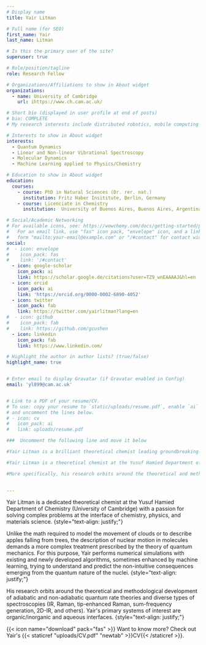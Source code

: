 ```yaml
---
# Display name
title: Yair Litman

# Full name (for SEO)
first_name: Yair 
last_name: Litman

# Is this the primary user of the site?
superuser: true

# Role/position/tagline
role: Research Fellow

# Organizations/Affiliations to show in About widget
organizations:
  - name: University of Cambridge
    url: ihttps://www.ch.cam.ac.uk/

# Short bio (displayed in user profile at end of posts)
# bio: COMPLETE 
# My research interests include distributed robotics, mobile computing and programmable matter.

# Interests to show in About widget
interests:
  - Quantum Dynamics
  - Linear and Non-linear Vibrational Spectroscopy
  - Molecular Dynamics
  - Machine Learning applied to Physics/Chemistry

# Education to show in About widget
education:
  courses:
    - course: PhD in Natural Sciences (Dr. rer. nat.)
      institution: Fritz Haber Insititute, Berlin, Germany
    - course: Licenciate in Chemistry
      institution:  University of Buenos Aires, Buenos Aires, Argentina

# Social/Academic Networking
# For available icons, see: https://wowchemy.com/docs/getting-started/page-builder/#icons
#   For an email link, use "fas" icon pack, "envelope" icon, and a link in the
#   form "mailto:your-email@example.com" or "/#contact" for contact widget.
social:
#  - icon: envelope
#    icon_pack: fas
#    link: '/#contact'
  - icon: google-scholar
    icon_pack: ai
    link: https://scholar.google.de/citations?user=TZ9_wnEAAAAJ&hl=en
  - icon: orcid
    icon_pack: ai
    link: 'https://orcid.org/0000-0002-6890-4052'
  - icon: twitter
    icon_pack: fab
    link: https://twitter.com/yairlitman?lang=en
#  - icon: github
#    icon_pack: fab
#    link: https://github.com/gcushen
  - icon: linkedin
    icon_pack: fab
    link: https://www.linkedin.com/

# Highlight the author in author lists? (true/false)
highlight_name: true


# Enter email to display Gravatar (if Gravatar enabled in Config)
email: 'yl899@cam.ac.uk'


# Link to a PDF of your resume/CV.
# To use: copy your resume to `static/uploads/resume.pdf`, enable `ai` icons in `params.toml`,
# and uncomment the lines below.
# - icon: cv
#   icon_pack: ai
#   link: uploads/resume.pdf

###  Uncomment the following line and move it below 

#Yair Litman is a brilliant theoretical chemist leading groundbreaking research at the Yusuf Hamied Department of Chemistry. He uses cutting-edge numerical simulations and advanced machine learning techniques to explore the complex and fascinating world of atomic-scale molecular movement. While the math involved in describing everyday phenomena is relatively straightforward, Yair's work delves into the intricate and often counterintuitive realm of quantum mechanics, requiring an entirely new level of complexity. Through his research, he's developing revolutionary adiabatic and non-adiabatic rate theories, as well as exploring diverse types of spectroscopies that have the potential to transform our understanding of aqueous systems, metals, and hybrid organic/inorganic materials.

#Yair Litman is a theoretical chemist at the Yusuf Hamied Department of Chemistry. His research focuses on understanding how molecules move at the atomic scale. Unlike the math required to model the movement of clouds or to describe apples falling from trees, the description of nuclear motion in molecules demands a more complex treatment prescribed by the theory of quantum mechanics. For this purpose, Yair performs numerical simulations with existing and newly developed algorithms, sometimes enhanced by machine learning, trying to understand and predict the non-intuitive consequences emerging from the quantum nature of the nuclei.

#More specifically, his research orbits around the theoretical and methodological development of adiabatic and non-adiabatic rate theories and diverse types of spectroscopies (IR, Raman, tip-enhanced Raman, sum-frequency generation, 2D-IR, and others). Yair's interests include aqueous systems, metals, and hybrid organic/inorganic materials.
 

---
```

Yair Litman is a dedicated theoretical chemist at the Yusuf Hamied Department of Chemistry 
(University of Cambridge) with a passion for solving complex problems at the interface of chemistry, physics, and materials science. 
{style="text-align: justify;"}

Unlike the math required to model the movement of clouds or to describe apples falling from trees, the description of nuclear motion in molecules demands a more complex treatment prescribed by the theory of quantum mechanics. For this purpose, Yair performs numerical simulations with existing and newly developed algorithms, sometimes enhanced by machine learning, trying to understand and predict the non-intuitive consequences emerging from the quantum nature of the nuclei.
{style="text-align: justify;"}

His research orbits around the theoretical and methodological development of adiabatic and non-adiabatic quantum rate theories and diverse types of spectroscopies (IR, Raman, tip-enhanced Raman, sum-frequency
generation, 2D-IR, and others). Yair's primary systems of interest are organic/inorganic  and aqueous interfaces.
{style="text-align: justify;"}

{{< icon name="download" pack="fas" >}} Want to know more? Check out Yair's {{< staticref "uploads/CV.pdf" "newtab" >}}CV{{< /staticref >}}.


